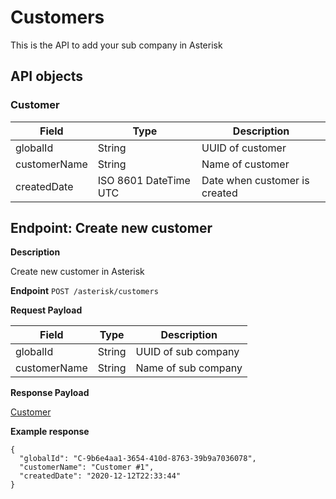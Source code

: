# Customers
This is the API to add your sub company in Asterisk

## API objects

### Customer

Field               | Type                  | Description
------------------- | ----------------------|-------------------------------
globalId            | String                | UUID of customer
customerName        | String                | Name of customer
createdDate         | ISO 8601 DateTime UTC | Date when customer is created


## Endpoint: Create new customer

**Description**

Create new customer in Asterisk

**Endpoint** `POST /asterisk/customers`

**Request Payload**

Field               | Type                  | Description
------------------- | ----------------------|-------------------------------
globalId            | String                | UUID of sub company
customerName        | String                | Name of sub company

**Response Payload**

[Customer](/api/sub-account/#customers)

**Example response**

```
{
  "globalId": "C-9b6e4aa1-3654-410d-8763-39b9a7036078",
  "customerName": "Customer #1",
  "createdDate": "2020-12-12T22:33:44"
}
```


